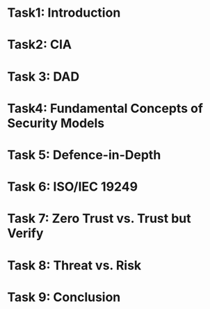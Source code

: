# Task1: Introduction

# Task2: CIA

# Task 3: DAD

# Task4: Fundamental Concepts of Security Models

# Task 5: Defence-in-Depth

# Task 6: ISO/IEC 19249

# Task 7: Zero Trust vs. Trust but Verify

# Task 8: Threat vs. Risk

# Task 9: Conclusion

